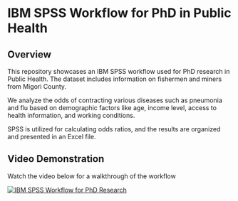 # IBM SPSS Workflow for PhD in Public Health

## Overview

This repository showcases an IBM SPSS workflow used for PhD research in Public Health. The dataset includes information on fishermen and miners from Migori County.

We analyze the odds of contracting various diseases such as pneumonia and flu based on demographic factors like age, income level, access to health information, and working conditions.

SPSS is utilized for calculating odds ratios, and the results are organized and presented in an Excel file.

## Video Demonstration

Watch the video below for a walkthrough of the workflow

[![IBM SPSS Workflow for PhD Research](https://img.youtube.com/vi/HJ3y4MinSEg/maxresdefault.jpg)](https://youtu.be/HJ3y4MinSEg)


